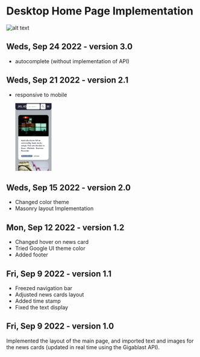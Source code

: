 # Desktop Home Page Implementation

![alt text](./src/images/gif_v2.0.gif) 

## Weds, Sep 24 2022 - version 3.0

- autocomplete (without implementation of API)

## Weds, Sep 21 2022 - version 2.1

- responsive to mobile

    <img src="./src/images/screenshot_v2.1.png" width=20%>

## Weds, Sep 15 2022 - version 2.0

- Changed color theme
- Masonry layout Implementation

## Mon, Sep 12 2022 - version 1.2

- Changed hover on news card
- Tried Google UI theme color
- Added footer

## Fri, Sep 9 2022 - version 1.1

- Freezed navigation bar
- Adjusted news cards layout
- Added time stamp
- Fixed the text display

## Fri, Sep 9 2022 - version 1.0

Implemented the layout of the main page, and imported text and images for the news cards (updated in real time using the Gigablast API).